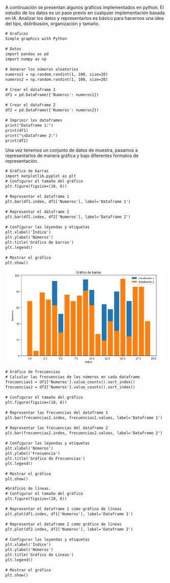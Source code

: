 A continuación se presentan algunos gráficos implementados en python. 
El estudio de los datos es un paso previo en cualquier implementación basada en IA.
Analizar los datos y representarlos es básico para hacernos una idea del tipo, dsitribusión, organización y tamaño.
```
# Graficos
Simple graphics with Python

# Datos
import pandas as pd
import numpy as np

# Generar los números aleatorios
numeros1 = np.random.randint(1, 100, size=20)
numeros2 = np.random.randint(1, 100, size=20)

# Crear el dataframe 1
df1 = pd.DataFrame({'Numeros': numeros1})

# Crear el dataframe 2
df2 = pd.DataFrame({'Numeros': numeros2})

# Imprimir los dataframes
print("Dataframe 1:")
print(df1)
print("\nDataframe 2:")
print(df2)
```
Una vez tenemos un conjunto de datos de muestra, pasamos a representarlos 
de manera gráfica y bajo diferentes formatos de representación.
```
# Gráfico de barras
import matplotlib.pyplot as plt
# Configurar el tamaño del gráfico
plt.figure(figsize=(10, 6))

# Representar el dataframe 1
plt.bar(df1.index, df1['Numeros'], label='Dataframe 1')

# Representar el dataframe 2
plt.bar(df2.index, df2['Numeros'], label='Dataframe 2')

# Configurar las leyendas y etiquetas
plt.xlabel('Índice')
plt.ylabel('Números')
plt.title('Gráfico de barras')
plt.legend()

# Mostrar el gráfico
plt.show()
```
![Texto alternativo](https://github.com/ManelSoengas/Graficos/blob/main/Captura.PNG)

```
# Gráfico de frecuencias
# Calcular las frecuencias de los números en cada dataframe
frecuencias1 = df1['Numeros'].value_counts().sort_index()
frecuencias2 = df2['Numeros'].value_counts().sort_index()

# Configurar el tamaño del gráfico
plt.figure(figsize=(10, 6))

# Representar las frecuencias del dataframe 1
plt.bar(frecuencias1.index, frecuencias1.values, label='Dataframe 1')

# Representar las frecuencias del dataframe 2
plt.bar(frecuencias2.index, frecuencias2.values, label='Dataframe 2')

# Configurar las leyendas y etiquetas
plt.xlabel('Números')
plt.ylabel('Frecuencia')
plt.title('Gráfico de Frecuencias')
plt.legend()

# Mostrar el gráfico
plt.show()
```
```
#Gráficos de líneas.
# Configurar el tamaño del gráfico
plt.figure(figsize=(10, 6))

# Representar el dataframe 1 como gráfico de líneas
plt.plot(df1.index, df1['Numeros'], label='Dataframe 1')

# Representar el dataframe 2 como gráfico de líneas
plt.plot(df2.index, df2['Numeros'], label='Dataframe 2')

# Configurar las leyendas y etiquetas
plt.xlabel('Índice')
plt.ylabel('Números')
plt.title('Gráfico de Líneas')
plt.legend()

# Mostrar el gráfico
plt.show()
```

